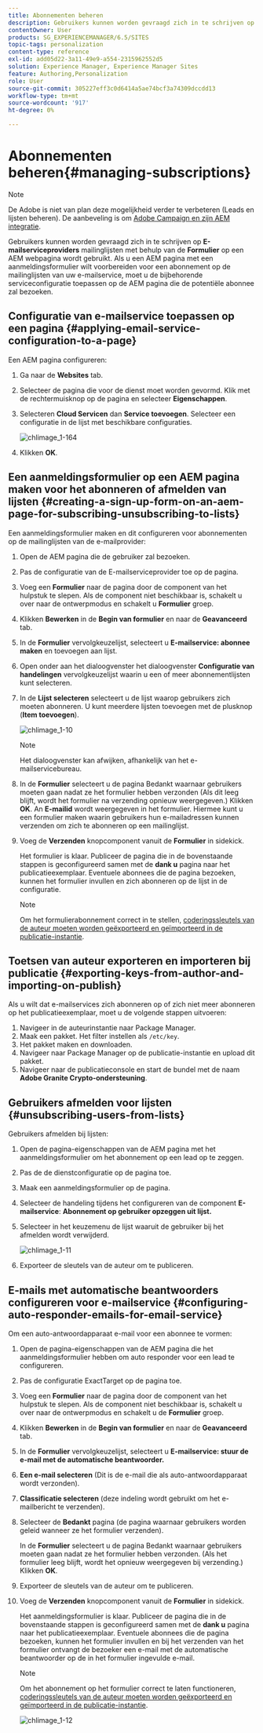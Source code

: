 ```yaml
---
title: Abonnementen beheren
description: Gebruikers kunnen worden gevraagd zich in te schrijven op de mailinglijsten van de e-mailprovider met de hulp van de formuliercomponent die op een AEM webpagina wordt gebruikt. Als u een AEM pagina met een aanmeldingsformulier wilt voorbereiden voor een abonnement op de mailinglijsten van uw e-mailservice, moet u de bijbehorende serviceconfiguratie toepassen op de AEM pagina die de potentiële abonnee zal bezoeken.
contentOwner: User
products: SG_EXPERIENCEMANAGER/6.5/SITES
topic-tags: personalization
content-type: reference
exl-id: add05d22-3a11-49e9-a554-2315962552d5
solution: Experience Manager, Experience Manager Sites
feature: Authoring,Personalization
role: User
source-git-commit: 305227eff3c0d6414a5ae74bcf3a74309dccdd13
workflow-type: tm+mt
source-wordcount: '917'
ht-degree: 0%

---
```


# Abonnementen beheren{#managing-subscriptions}

>[!NOTE]
>
>De Adobe is niet van plan deze mogelijkheid verder te verbeteren (Leads en lijsten beheren).
>De aanbeveling is om [Adobe Campaign en zijn AEM integratie](/help/sites-administering/campaign.md).

Gebruikers kunnen worden gevraagd zich in te schrijven op **E-mailserviceproviders** mailinglijsten met behulp van de **Formulier** op een AEM webpagina wordt gebruikt. Als u een AEM pagina met een aanmeldingsformulier wilt voorbereiden voor een abonnement op de mailinglijsten van uw e-mailservice, moet u de bijbehorende serviceconfiguratie toepassen op de AEM pagina die de potentiële abonnee zal bezoeken.

## Configuratie van e-mailservice toepassen op een pagina {#applying-email-service-configuration-to-a-page}

Een AEM pagina configureren:

1. Ga naar de **Websites** tab.
1. Selecteer de pagina die voor de dienst moet worden gevormd. Klik met de rechtermuisknop op de pagina en selecteer **Eigenschappen**.

1. Selecteren **Cloud Servicen** dan **Service toevoegen**. Selecteer een configuratie in de lijst met beschikbare configuraties.

   ![chlimage_1-164](assets/chlimage_1-164.png)

1. Klikken **OK**.

## Een aanmeldingsformulier op een AEM pagina maken voor het abonneren of afmelden van lijsten {#creating-a-sign-up-form-on-an-aem-page-for-subscribing-unsubscribing-to-lists}

Een aanmeldingsformulier maken en dit configureren voor abonnementen op de mailinglijsten van de e-mailprovider:

1. Open de AEM pagina die de gebruiker zal bezoeken.
1. Pas de configuratie van de E-mailserviceprovider toe op de pagina.

1. Voeg een **Formulier** naar de pagina door de component van het hulpstuk te slepen. Als de component niet beschikbaar is, schakelt u over naar de ontwerpmodus en schakelt u **Formulier** groep.
1. Klikken **Bewerken** in de **Begin van formulier** en naar de **Geavanceerd** tab.
1. In de **Formulier** vervolgkeuzelijst, selecteert u **E-mailservice: abonnee maken** en toevoegen aan lijst.
1. Open onder aan het dialoogvenster het dialoogvenster **Configuratie van handelingen** vervolgkeuzelijst waarin u een of meer abonnementlijsten kunt selecteren.
1. In de **Lijst selecteren** selecteert u de lijst waarop gebruikers zich moeten abonneren. U kunt meerdere lijsten toevoegen met de plusknop (**Item toevoegen**).

   ![chlimage_1-10](assets/chlimage_1-10.jpeg)

   >[!NOTE]
   >
   >Het dialoogvenster kan afwijken, afhankelijk van het e-mailservicebureau.

1. In de **Formulier** selecteert u de pagina Bedankt waarnaar gebruikers moeten gaan nadat ze het formulier hebben verzonden (Als dit leeg blijft, wordt het formulier na verzending opnieuw weergegeven.) Klikken **OK**. An **E-mailid** wordt weergegeven in het formulier. Hiermee kunt u een formulier maken waarin gebruikers hun e-mailadressen kunnen verzenden om zich te abonneren op een mailinglijst.
1. Voeg de **Verzenden** knopcomponent vanuit de **Formulier** in sidekick.

   Het formulier is klaar. Publiceer de pagina die in de bovenstaande stappen is geconfigureerd samen met de **dank u** pagina naar het publicatieexemplaar. Eventuele abonnees die de pagina bezoeken, kunnen het formulier invullen en zich abonneren op de lijst in de configuratie.

   >[!NOTE]
   >
   >Om het formulierabonnement correct in te stellen, [coderingssleutels van de auteur moeten worden geëxporteerd en geïmporteerd in de publicatie-instantie](#exporting-keys-from-author-and-importing-on-publish).

## Toetsen van auteur exporteren en importeren bij publicatie {#exporting-keys-from-author-and-importing-on-publish}

Als u wilt dat e-mailservices zich abonneren op of zich niet meer abonneren op het publicatieexemplaar, moet u de volgende stappen uitvoeren:

1. Navigeer in de auteurinstantie naar Package Manager.
1. Maak een pakket. Het filter instellen als `/etc/key`.
1. Het pakket maken en downloaden.
1. Navigeer naar Package Manager op de publicatie-instantie en upload dit pakket.
1. Navigeer naar de publicatieconsole en start de bundel met de naam **Adobe Granite Crypto-ondersteuning**.

## Gebruikers afmelden voor lijsten {#unsubscribing-users-from-lists}

Gebruikers afmelden bij lijsten:

1. Open de pagina-eigenschappen van de AEM pagina met het aanmeldingsformulier om het abonnement op een lead op te zeggen.
1. Pas de de dienstconfiguratie op de pagina toe.
1. Maak een aanmeldingsformulier op de pagina.
1. Selecteer de handeling tijdens het configureren van de component **E-mailservice**: **Abonnement op gebruiker opzeggen uit lijst.**
1. Selecteer in het keuzemenu de lijst waaruit de gebruiker bij het afmelden wordt verwijderd.

   ![chlimage_1-11](assets/chlimage_1-11.jpeg)

1. Exporteer de sleutels van de auteur om te publiceren.

## E-mails met automatische beantwoorders configureren voor e-mailservice {#configuring-auto-responder-emails-for-email-service}

Om een auto-antwoordapparaat e-mail voor een abonnee te vormen:

1. Open de pagina-eigenschappen van de AEM pagina die het aanmeldingsformulier hebben om auto responder voor een lead te configureren.
1. Pas de configuratie ExactTarget op de pagina toe.

1. Voeg een **Formulier** naar de pagina door de component van het hulpstuk te slepen. Als de component niet beschikbaar is, schakelt u over naar de ontwerpmodus en schakelt u de **Formulier** groep.
1. Klikken **Bewerken** in de **Begin van formulier** en naar de **Geavanceerd** tab.
1. In de **Formulier** vervolgkeuzelijst, selecteert u **E-mailservice: stuur de e-mail met de automatische beantwoorder.**
1. **Een e-mail selecteren** (Dit is de e-mail die als auto-antwoordapparaat wordt verzonden).

1. **Classificatie selecteren** (deze indeling wordt gebruikt om het e-mailbericht te verzenden).
1. Selecteer de **Bedankt** pagina (de pagina waarnaar gebruikers worden geleid wanneer ze het formulier verzenden).

   In de **Formulier** selecteert u de pagina Bedankt waarnaar gebruikers moeten gaan nadat ze het formulier hebben verzonden. (Als het formulier leeg blijft, wordt het opnieuw weergegeven bij verzending.) Klikken **OK**.

1. Exporteer de sleutels van de auteur om te publiceren.
1. Voeg de **Verzenden** knopcomponent vanuit de **Formulier** in sidekick.

   Het aanmeldingsformulier is klaar. Publiceer de pagina die in de bovenstaande stappen is geconfigureerd samen met de **dank u** pagina naar het publicatieexemplaar. Eventuele abonnees die de pagina bezoeken, kunnen het formulier invullen en bij het verzenden van het formulier ontvangt de bezoeker een e-mail met de automatische beantwoorder op de in het formulier ingevulde e-mail.

   >[!NOTE]
   >
   >Om het abonnement op het formulier correct te laten functioneren, [coderingssleutels van de auteur moeten worden geëxporteerd en geïmporteerd in de publicatie-instantie](#exporting-keys-from-author-and-importing-on-publish).

   ![chlimage_1-12](assets/chlimage_1-12.jpeg)

